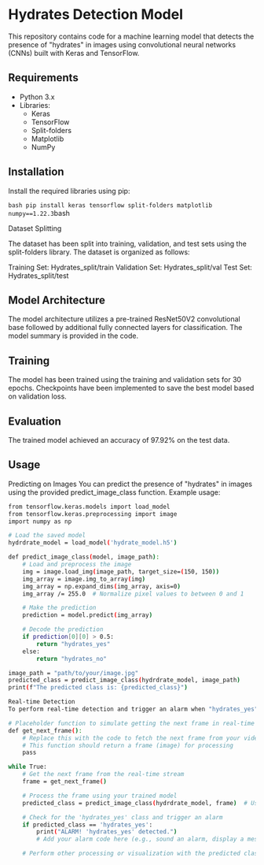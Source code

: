 # Hydrates Detection Model

This repository contains code for a machine learning model that detects the presence of "hydrates" in images using convolutional neural networks (CNNs) built with Keras and TensorFlow.

## Requirements

- Python 3.x
- Libraries:
  - Keras
  - TensorFlow
  - Split-folders
  - Matplotlib
  - NumPy

## Installation

Install the required libraries using pip:

```bash pip install keras tensorflow split-folders matplotlib numpy==1.22.3```bash

Dataset Splitting

The dataset has been split into training, validation, and test sets using the split-folders library. The dataset is organized as follows:

Training Set: Hydrates_split/train
Validation Set: Hydrates_split/val
Test Set: Hydrates_split/test
## Model Architecture

The model architecture utilizes a pre-trained ResNet50V2 convolutional base followed by additional fully connected layers for classification. The model summary is provided in the code.

## Training

The model has been trained using the training and validation sets for 30 epochs. Checkpoints have been implemented to save the best model based on validation loss.

## Evaluation

The trained model achieved an accuracy of 97.92% on the test data.

## Usage

Predicting on Images
You can predict the presence of "hydrates" in images using the provided predict_image_class function. Example usage:
```bash
from tensorflow.keras.models import load_model
from tensorflow.keras.preprocessing import image
import numpy as np

# Load the saved model
hydrdrate_model = load_model('hydrate_model.h5')

def predict_image_class(model, image_path):
    # Load and preprocess the image
    img = image.load_img(image_path, target_size=(150, 150))
    img_array = image.img_to_array(img)
    img_array = np.expand_dims(img_array, axis=0)
    img_array /= 255.0  # Normalize pixel values to between 0 and 1

    # Make the prediction
    prediction = model.predict(img_array)

    # Decode the prediction
    if prediction[0][0] > 0.5:
        return "hydrates_yes"
    else:
        return "hydrates_no"

image_path = "path/to/your/image.jpg"
predicted_class = predict_image_class(hydrdrate_model, image_path)
print(f"The predicted class is: {predicted_class}")

Real-time Detection
To perform real-time detection and trigger an alarm when "hydrates_yes" is detected in a video stream, integrate the provided code into your video stream handling process. Ensure to replace the get_next_frame() function with the logic to receive frames in real-time from your video source.

# Placeholder function to simulate getting the next frame in real-time
def get_next_frame():
    # Replace this with the code to fetch the next frame from your video stream
    # This function should return a frame (image) for processing
    pass

while True:
    # Get the next frame from the real-time stream
    frame = get_next_frame()

    # Process the frame using your trained model
    predicted_class = predict_image_class(hydrdrate_model, frame)  # Use the function defined earlier

    # Check for the 'hydrates_yes' class and trigger an alarm
    if predicted_class == 'hydrates_yes':
        print("ALARM! 'hydrates_yes' detected.")
        # Add your alarm code here (e.g., sound an alarm, display a message, etc.)

    # Perform other processing or visualization with the predicted class as needed

